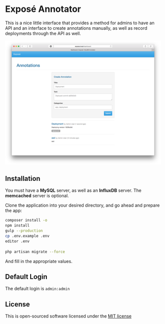 # Exposé Annotator

This is a nice little interface that provides a method for admins to have an API and an interface to create annotations
manually, as well as record deployments through the API as well.

![Exposé Screenshot](docs/screenshot.png)

## Installation

You must have a **MySQL** server, as well as an **InfluxDB** server. The
**memcached** server is optional.

Clone the application into your desired directory, and go ahead and prepare the app:

```sh
composer install -o
npm install
gulp --production
cp .env.example .env
editor .env

php artisan migrate --force
```

And fill in the appropriate values.

## Default Login

The default login is `admin:admin`

## License

This is open-sourced software licensed under the [MIT license](http://opensource.org/licenses/MIT)
